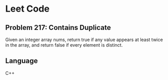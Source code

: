 # Leet Code

## Problem 217: Contains Duplicate
Given an integer array nums, return true if any value appears at least twice in the array, and return false if every element is distinct.

## Language
C++

